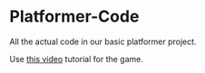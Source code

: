 # Platformer-Code
All the actual code in our basic platformer project.

Use [this video](https://www.youtube.com/watch?v=18T6chO5Jfc) tutorial for the game.

